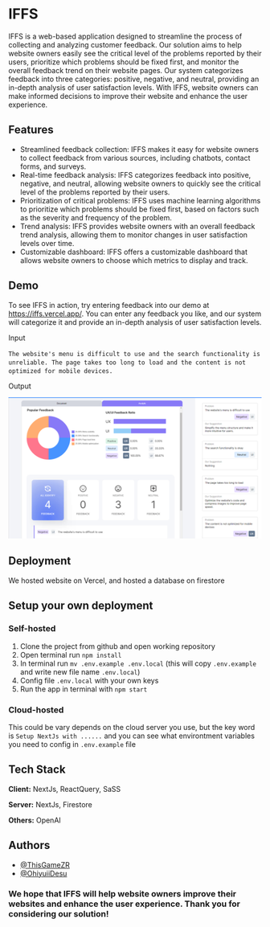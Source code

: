 # IFFS

IFFS is a web-based application designed to streamline the process of collecting and analyzing customer feedback. Our solution aims to help website owners easily see the critical level of the problems reported by their users, prioritize which problems should be fixed first, and monitor the overall feedback trend on their website pages. Our system categorizes feedback into three categories: positive, negative, and neutral, providing an in-depth analysis of user satisfaction levels. With IFFS, website owners can make informed decisions to improve their website and enhance the user experience.

## Features

- Streamlined feedback collection: IFFS makes it easy for website owners to collect feedback from various sources, including chatbots, contact forms, and surveys.
- Real-time feedback analysis: IFFS categorizes feedback into positive, negative, and neutral, allowing website owners to quickly see the critical level of the problems reported by their users.
- Prioritization of critical problems: IFFS uses machine learning algorithms to prioritize which problems should be fixed first, based on factors such as the severity and frequency of the problem.
- Trend analysis: IFFS provides website owners with an overall feedback trend analysis, allowing them to monitor changes in user satisfaction levels over time.
- Customizable dashboard: IFFS offers a customizable dashboard that allows website owners to choose which metrics to display and track.

## Demo

To see IFFS in action, try entering feedback into our demo at https://iffs.vercel.app/. You can enter any feedback you like, and our system will categorize it and provide an in-depth analysis of user satisfaction levels.

Input

`The website's menu is difficult to use and the search functionality is unreliable. The page takes too long to load and the content is not optimized for mobile devices.`

Output

![analytic reesult](./public/assets/analytic-result.png)

## Deployment

We hosted website on Vercel, and hosted a database on firestore

## Setup your own deployment

### Self-hosted

1. Clone the project from github and open working repository
2. Open terminal run `npm install`
3. In terminal run `mv .env.example .env.local` (this will copy `.env.example` and write new file name `.env.local`)
4. Config file `.env.local` with your own keys
5. Run the app in terminal with `npm start`

### Cloud-hosted

This could be vary depends on the cloud server you use, but the key word is `Setup NextJs with ......` and you can see what environtment variables you need to config in `.env.example` file

## Tech Stack

**Client:** NextJs, ReactQuery, SaSS

**Server:** NextJs, Firestore

**Others:** OpenAI

## Authors

- [@ThisGameZR](https://www.github.com/ThisGameZR)
- [@OhiyuiiDesu](ohiyuiidesu@gmail.com)

### We hope that IFFS will help website owners improve their websites and enhance the user experience. Thank you for considering our solution!

